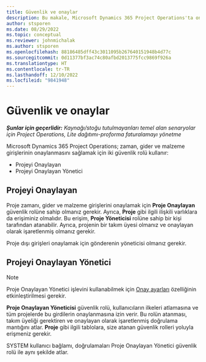 ```yaml
---
title: Güvenlik ve onaylar
description: Bu makale, Microsoft Dynamics 365 Project Operations'ta onaylar ile çalışma için güvenlik kurulumu hakkında bilgi sağlar.
author: stsporen
ms.date: 08/29/2022
ms.topic: conceptual
ms.reviewer: johnmichalak
ms.author: stsporen
ms.openlocfilehash: 88186485dff43c3011095b267640151948b4d77c
ms.sourcegitcommit: 0d11377bf3ac74c80afbd2013775fcc9869f926a
ms.translationtype: HT
ms.contentlocale: tr-TR
ms.lasthandoff: 12/10/2022
ms.locfileid: "9841948"
---
```

# <a name="security-and-approvals"></a>Güvenlik ve onaylar

_**Şunlar için geçerlidir:** Kaynağı/stoğu tutulmayanları temel alan senaryolar için Project Operations, Lite dağıtımı-proforma faturalamayı yönetme_

Microsoft Dynamics 365 Project Operations; zaman, gider ve malzeme girişlerinin onaylanmasını sağlamak için iki güvenlik rolü kullanır:

- Projeyi Onaylayan
- Projeyi Onaylayan Yönetici

## <a name="project-approver"></a>Projeyi Onaylayan

Proje zamanı, gider ve malzeme girişlerini onaylamak için **Proje Onaylayan** güvenlik rolüne sahip olmanız gerekir. Ayrıca, **Proje** gibi ilgili ilişkili varlıklara da erişiminiz olmalıdır. Bu erişim, **Proje Yöneticisi** rolüne sahip bir kişi tarafından atanabilir. Ayrıca, projenin bir takım üyesi olmanız ve onaylayan olarak işaretlenmiş olmanız gerekir.

Proje dışı girişleri onaylamak için gönderenin yöneticisi olmanız gerekir.

## <a name="project-approver-admin"></a>Projeyi Onaylayan Yönetici

> [!NOTE]
> Proje Onaylayan Yönetici işlevini kullanabilmek için [Onay ayarları](approval-sets.md) özelliğinin etkinleştirilmesi gerekir.

**Proje Onaylayan Yöneticisi** güvenlik rolü, kullanıcıların ilkeleri atlamasına ve tüm projelerde bu girdilerin onaylanmasına izin verir. Bu rolün atanması, takım üyeliği gerektiren ve onaylayan olarak işaretlenmiş doğrulama mantığını atlar. **Proje** gibi ilgili tablolara, size atanan güvenlik rolleri yoluyla erişmeniz gerekir.

SYSTEM kullanıcı bağlamı, doğrulamaları Proje Onaylayan Yönetici güvenlik rolü ile aynı şekilde atlar.
